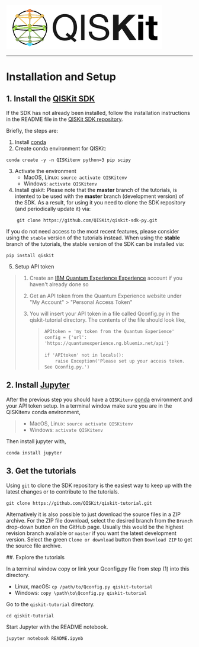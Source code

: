 <img src="images/QISKit.gif" >

***

# Installation and Setup

## 1. Install the [QISKit SDK](https://github.com/QISKit/qiskit-sdk-py)

If the SDK has not already been installed, follow the installation
instructions in the README file in the [QISKit SDK
repository](https://github.com/QISKit/qiskit-sdk-py).

Briefly, the steps are:

1.  Install [conda](https://conda.io/docs/index.html)
2.  Create conda environment for QISKit:
```
conda create -y -n QISKitenv python=3 pip scipy
```
3.  Activate the environment
    -   MacOS, Linux: `source activate QISKitenv`
    -   Windows: `activate QISKitenv`
4.  Install qiskit:
Please note that the **master** branch of the tutorials, is intented
to be used with the **master** branch (development version) of the
SDK. As a result, for using it you need to clone the SDK repository
(and periodically update it) via:
```
    git clone https://github.com/QISKit/qiskit-sdk-py.git
```
If you do not need access to the most recent features, please
consider using the `stable` version of the tutorials instead. When
using the **stable** branch of the tutorials, the stable version of
the SDK can be installed via:
```
pip install qiskit
```
5.  Setup API token
> 1.  Create an [IBM Quantum Experience
>     Experience](https://quantumexperience.ng.bluemix.net) account
>     if you haven't already done so
> 2.  Get an API token from the Quantum Experience website under "My
>     Account" &gt; "Personal Access Token"
> 3.  You will insert your API token in a file called Qconfig.py in
>     the qiskit-tutorial directory. The contents of the file should
>     look like,
>
>     > ```
>     > APItoken = 'my token from the Quantum Experience'
>     > config = {'url': 'https://quantumexperience.ng.bluemix.net/api'}
>     >
>     > if 'APItoken' not in locals():
>     >     raise Exception('Please set up your access token. See Qconfig.py.')
>     > ```
>

## 2. Install [Jupyter](http://jupyter.readthedocs.io/en/latest/install.html)

After the previous step you should have a `QISKitenv`
[conda](https://conda.io/docs/index.html) environment and your API token
setup. In a terminal window make sure you are in the QISKitenv conda
environment,

> -   MacOS, Linux: `source activate QISKitenv`
> -   Windows: `activate QISKitenv`

Then install jupyter with,

```
conda install jupyter
```

## 3. Get the tutorials

Using `git` to clone the SDK repository is the easiest way to keep up
with the latest changes or to contribute to the tutorials.

```
git clone https://github.com/QISKit/qiskit-tutorial.git
```

Alternatively it is also possible to just download the source files in a
ZIP archive. For the ZIP file download, select the desired branch from
the `Branch` drop-down button on the GitHub page. Usually this would be
the highest revision branch available or `master` if you want the latest
development version. Select the green `Clone or download` button then
`Download ZIP` to get the source file archive.

##. Explore the tutorials

In a terminal window copy or link your Qconfig.py file from step (1)
into this directory.

-   Linux, macOS: `cp /path/to/Qconfig.py qiskit-tutorial`
-   Windows: `copy \path\to\Qconfig.py qiskit-tutorial`

Go to the `qiskit-tutorial` directory.

```
cd qiskit-tutorial
```

Start Jupyter with the README notebook.

```
jupyter notebook README.ipynb
```